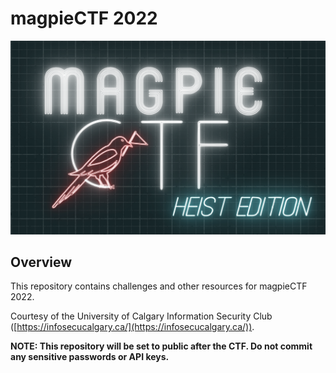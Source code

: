 # magpieCTF 2022

![magpieCTF Logo](ctf-logo.png)

## Overview
This repository contains challenges and other resources for magpieCTF 2022.

Courtesy of the University of Calgary Information Security Club ([https://infosecucalgary.ca/](https://infosecucalgary.ca/)).

**NOTE: This repository will be set to public after the CTF. Do not commit any sensitive passwords or API keys.**
